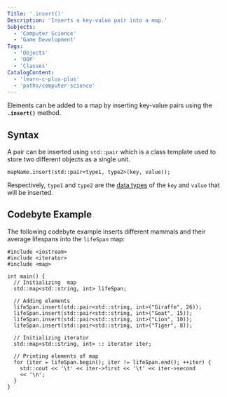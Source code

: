 ```yaml
---
Title: '.insert()'
Description: 'Inserts a key-value pair into a map.'
Subjects:
  - 'Computer Science'
  - 'Game Development'
Tags:
  - 'Objects'
  - 'OOP'
  - 'Classes'
CatalogContent:
  - 'learn-c-plus-plus'
  - 'paths/computer-science'
---
```


Elements can be added to a map by inserting key-value pairs using the **`.insert()`** method.

## Syntax

A pair can be inserted using `std::pair` which is a class template used to store two different objects as a single unit.

```pseudo
mapName.insert(std::pair<type1, type2>(key, value));
```

Respectively, `type1` and `type2` are the [data types](https://www.codecademy.com/resources/docs/cpp/data-types) of the `key` and `value` that will be inserted.

## Codebyte Example

The following codebyte example inserts different mammals and their average lifespans into the `lifeSpan` map:

```codebyte/cpp
#include <iostream>
#include <iterator>
#include <map>

int main() {
  // Initializing  map
  std::map<std::string, int> lifeSpan;

  // Adding elements
  lifeSpan.insert(std::pair<std::string, int>("Giraffe", 26));
  lifeSpan.insert(std::pair<std::string, int>("Goat", 15));
  lifeSpan.insert(std::pair<std::string, int>("Lion", 10));
  lifeSpan.insert(std::pair<std::string, int>("Tiger", 8));

  // Initializing iterator
  std::map<std::string, int> :: iterator iter;

  // Printing elements of map
  for (iter = lifeSpan.begin(); iter != lifeSpan.end(); ++iter) {
    std::cout << '\t' << iter->first << '\t' << iter->second
    << '\n';
  }
}
```
